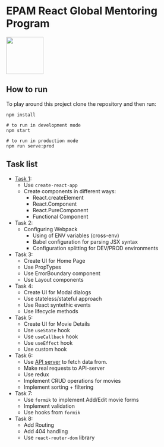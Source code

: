 # EPAM React Global Mentoring Program

<img src="https://cdn4.iconfinder.com/data/icons/logos-3/600/React.js_logo-512.png" width="100px"/>

## How to run
To play around this project clone the repository and then run:
```
npm install

# to run in development mode
npm start

# to run in production mode
npm run serve:prod
```

## Task list
- [Task 1](https://codesandbox.io/s/vigilant-gareth-8hn8v?file=/src/App.js):
  - Use `create-react-app`
  - Create components in different ways: 
    - React.createElement
    - React.Component
    - React.PureComponent
    - Functional Component
- Task 2:
  - Configuring Webpack
    - Using of ENV variables (cross-env)
    - Babel configuration for parsing JSX syntax
    - Configuration splitting for DEV/PROD environments
- Task 3:
  - Create UI for Home Page
  - Use PropTypes
  - Use ErrorBoundary component
  - Use Layout components
- Task 4:
  - Create UI for Modal dialogs
  - Use stateless/stateful approach
  - Use React syntethic events
  - Use lifecycle methods
- Task 5:
  - Create UI for Movie Details
  - Use `useState` hook
  - Use `useCallback` hook
  - Use `useEffect` hook
  - Use custom hook
- Task 6:
  - Use [API server](https://github.com/VarvaraZadnepriak/MoviesAPI.ReactJS) to fetch data from.
  - Make real requests to API-server
  - Use redux
  - Implement CRUD operations for movies
  - Implement sorting + filtering
- Task 7:
  - Use `formik` to implement Add/Edit movie forms
  - Implement validation
  - Use hooks from `formik`
- Task 8:
  - Add Routing
  - Add 404 handling
  - Use `react-router-dom` library